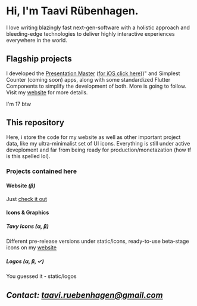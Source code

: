 # Hi, I'm Taavi Rübenhagen.

I love writing blazingly fast next-gen-software with a holistic approach and bleeding-edge technologies to deliver highly interactive experiences everywhere in the world.




## Flagship projects

I developed the
[Presentation Master](https://play.google.com/store/apps/details?id=com.tavy.presentationmaster&hl=en&gl=US)
([for iOS click here](https://apps.apple.com/us/app/presentation-master-remote/id1623364174)))"
and Simplest Counter (coming soon) apps, along with some standardized Flutter Components to simplify the development of both.
More is going to follow. Visit my [website](https://taavirubenhagen.netlify.app) for more details.

I'm 17 btw




## This repository

Here, i store the code for my website as well as other important project data, like my ultra-minimalist set of UI icons. Everything is still under active deveploment and far from being ready for production/monetazation (how tf is this spelled lol).



### Projects contained here


#### Website *(β)*

Just [check it out](https://taavirubenhagen.netlify.app)


#### Icons & Graphics

##### Tavy Icons *(α, β)*

Different pre-release versions under static/icons, ready-to-use beta-stage icons on my [website](https://taavirubenhagen.netlify.app/me/design/tavy/icons)

##### Logos *(α, β, ✓)*

You guessed it -  static/logos




## *Contact: taavi.ruebenhagen@gmail.com*